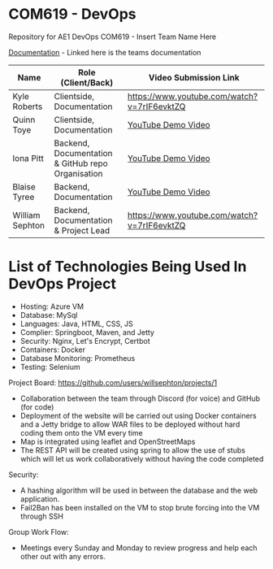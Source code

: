 # COM619 - DevOps
Repository for AE1 DevOps COM619 - Insert Team Name Here

[Documentation](https://github.com/willsephton/devops/wiki/Home) - Linked here is the teams documentation

| Name    | Role (Client/Back) | Video Submission Link |
| -------- | ------- | ------- |
| Kyle Roberts  | Clientside, Documentation    | https://www.youtube.com/watch?v=7rIF6evktZQ |
| Quinn Toye | Clientside, Documentation    | [YouTube Demo Video](https://www.youtube.com/watch?v=7rIF6evktZQ) |
| Iona Pitt    | Backend, Documentation & GitHub repo Organisation    | [YouTube Demo Video](https://www.youtube.com/watch?v=7rIF6evktZQ) |
| Blaise Tyree    | Backend, Documentation    | [YouTube Demo Video](https://www.youtube.com/watch?v=7rIF6evktZQ) |
| William Sephton  | Backend, Documentation & Project Lead   | https://www.youtube.com/watch?v=7rIF6evktZQ |

# List of Technologies Being Used In DevOps Project
- Hosting: Azure VM
- Database: MySql
- Languages: Java, HTML, CSS, JS
- Complier: Springboot, Maven, and Jetty
- Security: Nginx, Let's Encrypt, Certbot
- Containers: Docker
- Database Monitoring: Prometheus
- Testing: Selenium


Project Board: https://github.com/users/willsephton/projects/1


- Collaboration between the team through Discord (for voice) and GitHub (for code)
- Deployment of the website will be carried out using Docker containers and a Jetty bridge to allow WAR files to be deployed without hard coding them onto the VM every time
- Map is integrated using leaflet and OpenStreetMaps
- The REST API will be created using spring to allow the use of stubs which will let us work collaboratively without having the code completed

Security:
- A hashing algorithm will be used in between the database and the web application.
- Fail2Ban has been installed on the VM to stop brute forcing into the VM through SSH

Group Work Flow: 
- Meetings every Sunday and Monday to review progress and help each other out with any errors.
